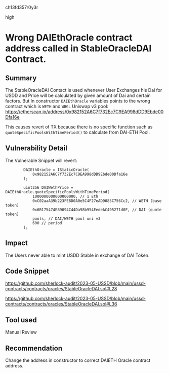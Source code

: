 ch13fd357r0y3r

high

# Wrong DAIEthOracle contract address called in StableOracleDAI Contract.

## Summary
The StableOracleDAI Contact is used whenever User Exchanges his Dai for USDD and Price will be calculated by given amount of Dai and certain factors. But In constructor `DAIEthOracle` variables points to the wrong contract which is `WETH` and `WBGL` Uniswap v3 pool: https://etherscan.io/address/0x982152A6C7f732Ec7C9EA998dDD9Ebde00Dfa16e

This causes revert of TX because there is no specific function such as `quoteSpecificPoolsWithTimePeriod()` to calculate from DAI-ETH Pool.

## Vulnerability Detail
The Vulnerable Snippet will revert:
```solidity
        DAIEthOracle = IStaticOracle(
            0x982152A6C7f732Ec7C9EA998dDD9Ebde00Dfa16e
        );

        uint256 DAIWethPrice = DAIEthOracle.quoteSpecificPoolsWithTimePeriod(
            1000000000000000000, // 1 Eth
            0xC02aaA39b223FE8D0A0e5C4F27eAD9083C756Cc2, // WETH (base token)
            0x6B175474E89094C44Da98b954EedeAC495271d0F, // DAI (quote token)
            pools, // DAI/WETH pool uni v3
            600 // period
        );
```

## Impact
The Users never able to mint USDD Stable in exchange of DAI Token.

## Code Snippet
https://github.com/sherlock-audit/2023-05-USSD/blob/main/ussd-contracts/contracts/oracles/StableOracleDAI.sol#L28

https://github.com/sherlock-audit/2023-05-USSD/blob/main/ussd-contracts/contracts/oracles/StableOracleDAI.sol#L36

## Tool used
Manual Review

## Recommendation
Change the address in constructor to correct DAIETH Oracle contract address.

